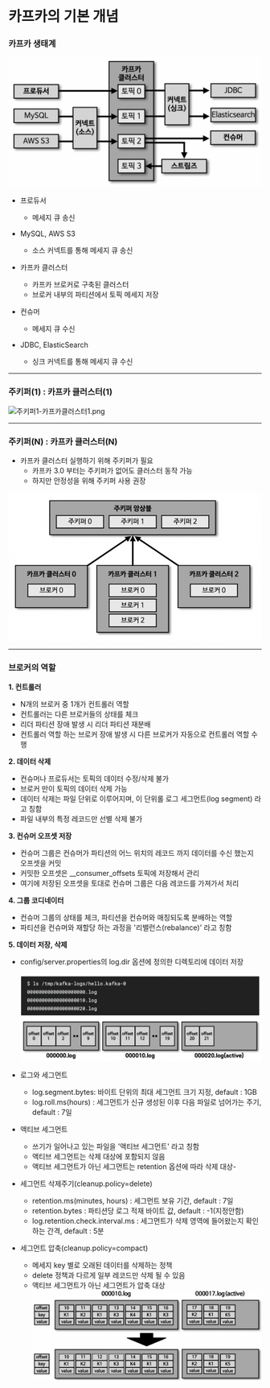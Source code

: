 # 카프카의 기본 개념

### 카프카 생태계
![카프카 생태계.png](img/section2/카프카%20생태계.png)

- 프로듀서
  - 메세지 큐 송신

- MySQL, AWS S3
  - 소스 커넥트를 통해 메세지 큐 송신

- 카프카 클러스터
  - 카프카 브로커로 구축된 클러스터
  - 브로커 내부의 파티션에서 토픽 메세지 저장

- 컨슈머
  - 메세지 큐 수신

- JDBC, ElasticSearch
  - 싱크 커넥트를 통해 메세지 큐 수신


***
### 주키퍼(1) : 카프카 클러스터(1)

![주키퍼1-카프카클러스터1.png](img/section2/주키퍼1-카프카클러스터1.png)

***
### 주키퍼(N) : 카프카 클러스터(N)

- 카프카 클러스터 실행하기 위해 주키퍼가 필요
  - 카프카 3.0 부터는 주키퍼가 없어도 클러스터 동작 가능
  - 하지만 안정성을 위해 주키퍼 사용 권장

![주키퍼-카프카클러스터-1대1.png](img/section2/주키퍼N-카프카클러스터N.png)

***
### 브로커의 역할

**1. 컨트롤러**
- N개의 브로커 중 1개가 컨트롤러 역할
- 컨트롤러는 다른 브로커들의 상태를 체크
- 리더 파티션 장애 발생 시 리더 파티션 재분배
- 컨트롤러 역할 하는 브로커 장애 발생 시 다른 브로커가 자동으로 컨트롤러 역할 수행

**2. 데이터 삭제**
- 컨슈머나 프로듀서는 토픽의 데이터 수정/삭제 불가
- 브로커 만이 토픽의 데이터 삭제 가능
- 데이터 삭제는 파일 단위로 이루어지며, 이 단위롤 로그 세그먼트(log segment) 라고 칭함
- 파일 내부의 특정 레코드만 선별 삭제 불가

**3. 컨슈머 오프셋 저장**
- 컨슈머 그룹은 컨슈머가 파티션의 어느 위치의 레코드 까지 데이터를 수신 했는지 오프셋을 커밋
- 커밋한 오프셋은 __consumer_offsets 토픽에 저장해서 관리
- 여기에 저장된 오프셋을 토대로 컨슈머 그룹은 다음 레코드를 가져가서 처리

**4. 그룹 코디네이터**
- 컨슈머 그룹의 상태를 체크, 파티션을 컨슈머와 매칭되도록 분배하는 역할
- 파티션을 컨슈머와 재할당 하는 과정을 '리밸런스(rebalance)' 라고 칭함

**5. 데이터 저장, 삭제**
- config/server.properties의 log.dir 옵션에 정의한 디렉토리에 데이터 저장

  ![로그와 세그먼트.png](img/section2/로그와%20세그먼트.png)


- 로그와 세그먼트
  - log.segment.bytes: 바이트 단위의 최대 세그먼트 크기 지정, default : 1GB
  - log.roll.ms(hours) : 세그먼트가 신규 생성된 이후 다음 파일로 넘어가는 주기, default : 7일

  
- 액티브 세그먼트
  - 쓰기가 일어나고 있는 파일을 '액티브 세그먼트' 라고 칭함
  - 액티브 세그먼트는 삭제 대상에 포함되지 않음
  - 액티브 세그먼트가 아닌 세그먼트는 retention 옵션에 따라 삭제 대상- 


- 세그먼트 삭제주기(cleanup.policy=delete)
  - retention.ms(minutes, hours) : 세그먼트 보유 기간, default : 7일
  - retention.bytes : 파티션당 로그 적재 바이트 값, default : -1(지정안함)
  - log.retention.check.interval.ms : 세그먼트가 삭제 영역에 들어왔는지 확인 하는 간격, default : 5분


- 세그먼트 압축(cleanup.policy=compact)
  - 메세지 key 별로 오래된 데이터를 삭제하는 정책
  - delete 정책과 다르게 일부 레코드만 삭제 될 수 있음
  - 액티브 세그먼트가 아닌 세그먼트가 압축 대상
    ![세그먼트 압축.png](img/section2/세그먼트%20압축.png)
  


